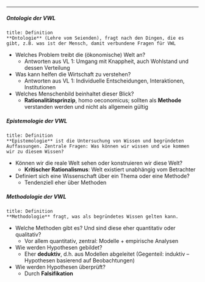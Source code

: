 
***

##### Ontologie der VWL

```ad-important
title: Definition
**Ontologie** (Lehre vom Seienden), fragt nach den Dingen, die es gibt, z.B. was ist der Mensch, damit verbundene Fragen für VWL
```

- Welches Problem treibt die (ökonomische) Welt an?
	- Antworten aus VL 1: Umgang mit Knappheit, auch Wohlstand und dessen Verteilung
- Was kann helfen die Wirtschaft zu verstehen?
	- Antworten aus VL 1: Individuelle Entscheidungen, Interaktionen, Institutionen
- Welches Menschenbild beinhaltet dieser Blick?
	- **Rationalitätsprinzip**, homo oeconomicus; sollten als **Methode** verstanden werden und nicht als allgemein gültig


##### Epistemologie der VWL

```ad-important
title: Definition
**Epistemologie** ist die Untersuchung von Wissen und begründeten Auffassungen. Zentrale Fragen: Was können wir wissen und wie kommen wir zu diesem Wissen?
```

- Können wir die reale Welt sehen oder konstruieren wir diese Welt?
	- **Kritischer Rationalismus**: Welt existiert unabhängig vom Betrachter
- Definiert sich eine Wissenschaft über ein Thema oder eine Methode?
	- Tendenziell eher über Methoden


##### Methodologie der VWL

```ad-important
title: Definition
**Methodologie** fragt, was als begründetes Wissen gelten kann.
```

- Welche Methoden gibt es? Und sind diese eher quantitativ oder qualitativ?
	- Vor allem quantitativ, zentral: Modelle + empirische Analysen
- Wie werden Hypothesen gebildet?
	- Eher **deduktiv**, d.h. aus Modellen abgeleitet (Gegenteil: induktiv – Hypothesen basierend auf Beobachtungen)
- Wie werden Hypothesen überprüft?
	- Durch **Falsifikation**


